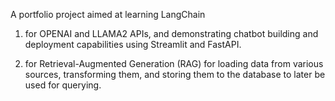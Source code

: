 A portfolio project aimed at learning LangChain

1.  for OPENAI and LLAMA2 APIs, and demonstrating chatbot building and deployment capabilities using Streamlit and FastAPI.

2. for Retrieval-Augmented Generation (RAG) for loading data from various sources, transforming them, and storing them to the database to later be used for querying.
